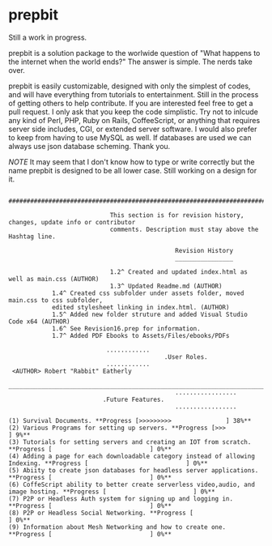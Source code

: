 # prepbit

Still a work in progress. 

prepbit is a solution package to the worlwide question of "What happens to the internet when the world ends?" The answer is simple. The nerds take over. 

prepbit is easily customizable, designed with only the simplest of codes, and will have everything from tutorials to entertainment. Still in the process of getting others to help contribute. If you are interested feel free to get a pull request. I only ask that you keep the code simplistic. Try not to inlcude any kind of Perl, PHP, Ruby on Rails, CoffeeScript, or anything that requires server side includes, CGI, or extended server software. I would also prefer to keep from having to use MySQL as well. If databases are used we can always use json database scheming.  Thank you. 

*NOTE* It may seem that I don't know how to type or write correctly but the name prepbit is designed to be all lower case. Still working on a design for it. 

                  ##########################################################################################

                                This section is for revision history, changes, update info or contributor
                                comments. Description must stay above the Hashtag line. 
                                
                                                  Revision History
                                                  ________________
                                                  
                                1.2^ Created and updated index.html as well as main.css (AUTHOR)
                                1.3^ Updated Readme.md (AUTHOR)
				1.4^ Created css subfolder under assets folder, moved main.css to css subfolder, 
				edited stylesheet linking in index.html. (AUTHOR)
				1.5^ Added new folder struture and added Visual Studio Code x64 (AUTHOR)
				1.6^ See Revision16.prep for information. 
				1.7^ Added PDF Ebooks to Assets/Files/ebooks/PDFs
~~~~~~~~~~~~~~~~~~~~~~~~~~~~~~~~~~~~~~~~~~~~~~~~~~~~~~~~~~~~~~~~~~~~~~~~~~~~~~~~~~~~~~~~~~~~~~~~~~~~~~~~~~~~~~~~~~~~~~~~~~~~~~~~~~~~~~~~~~~
					       ............
	                                       .User Roles.
					       ............
 <AUTHOR> Robert "Rabbit" Eatherly

___________________________________________________________________________________________________________________________
                                              .................
					      .Future Features.
                                              .................

(1) Survival Documents. **Progress [>>>>>>>>>               ] 38%**
(2) Various Programs for setting up servers. **Progress [>>>                     ] 9%**
(3) Tutorials for setting servers and creating an IOT from scratch. **Progress [                           ] 0%**
(4) Adding a page for each downloadable category instead of allowing Indexing. **Progress [                           ] 0%**
(5) Abiity to create json databases for headless server applications. **Progress [                           ] 0%**
(6) CoffeScript ability to better create serverless video,audio, and image hosting. **Progress [                        ] 0%**
(7) P2P or Headless Auth system for signing up and logging in. **Progress [                           ] 0%**
(8) P2P or Headless Social Networking. **Progress [                           ] 0%**
(9) Information about Mesh Networking and how to create one. **Progress [                           ] 0%**
